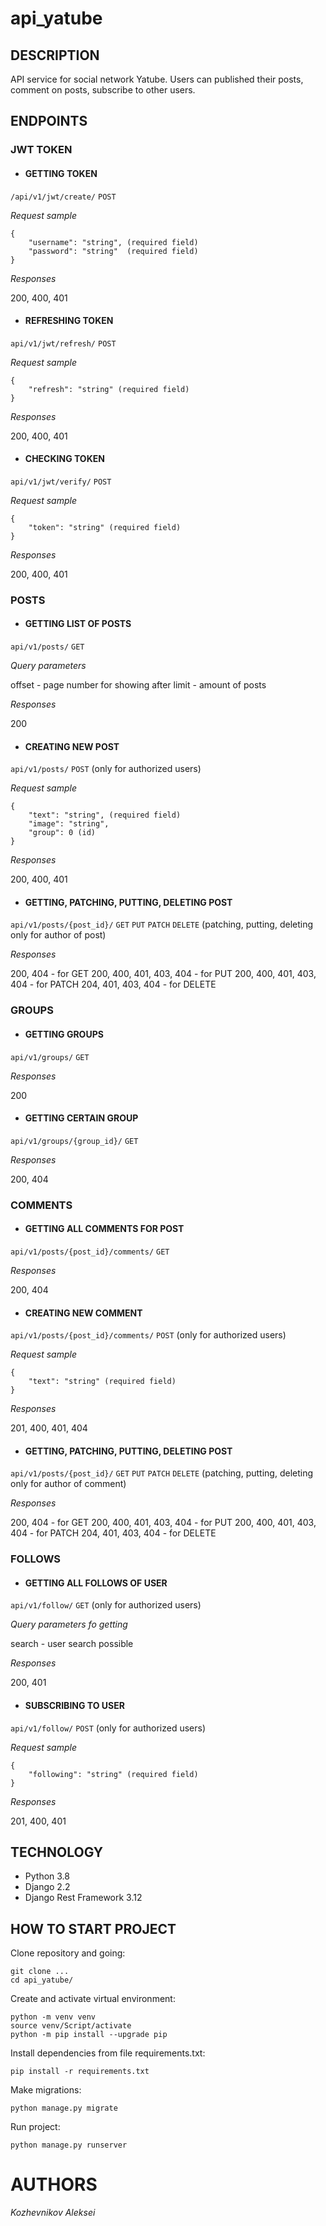 # api_yatube
## DESCRIPTION
API service for social network Yatube. Users can published their posts, comment on posts, subscribe to other users.

## ENDPOINTS

 ### JWT TOKEN
 

 - #### GETTING TOKEN

 `/api/v1/jwt/create/` `POST`
 
*Request sample*
```
{
    "username": "string", (required field)
    "password": "string"  (required field)
}
```
*Responses*

200, 400, 401

 - #### REFRESHING TOKEN

`api/v1/jwt/refresh/` `POST`

*Request sample*
```
{
    "refresh": "string" (required field)
}
```
*Responses*

200, 400, 401

 - #### CHECKING TOKEN

`api/v1/jwt/verify/` `POST`

*Request sample*
```
{
    "token": "string" (required field)
}
```
*Responses*

200, 400, 401
### POSTS
 - #### GETTING LIST OF POSTS

 `api/v1/posts/` `GET`
 
 *Query parameters*
 
 offset - page number for showing after
 limit - amount of posts
 
*Responses*

200
- #### CREATING NEW POST

 `api/v1/posts/` `POST` (only for authorized users)

*Request sample*
```
{
    "text": "string", (required field)
    "image": "string",
    "group": 0 (id)
}
```
*Responses*

200, 400, 401

- #### GETTING, PATCHING, PUTTING, DELETING POST

 `api/v1/posts/{post_id}/` `GET` `PUT` `PATCH` `DELETE` (patching, putting, deleting only for author of post)

*Responses*

200, 404 - for GET
200, 400, 401, 403, 404 - for PUT
200, 400, 401, 403, 404 - for PATCH
204, 401, 403, 404 - for DELETE
### GROUPS

- #### GETTING GROUPS

 `api/v1/groups/` `GET`
 
*Responses*

200

- #### GETTING CERTAIN GROUP

 `api/v1/groups/{group_id}/` `GET`
 
*Responses*

200, 404

### COMMENTS

- #### GETTING ALL COMMENTS FOR POST

 `api/v1/posts/{post_id}/comments/` `GET`
 
*Responses*

200, 404
- #### CREATING NEW COMMENT

 `api/v1/posts/{post_id}/comments/` `POST` (only for authorized users)

*Request sample*
```
{
    "text": "string" (required field)
}
```
*Responses*

201, 400, 401, 404

- #### GETTING, PATCHING, PUTTING, DELETING POST

 `api/v1/posts/{post_id}/` `GET` `PUT` `PATCH` `DELETE` (patching, putting, deleting only for author of comment)

*Responses*

200, 404 - for GET
200, 400, 401, 403, 404 - for PUT
200, 400, 401, 403, 404 - for PATCH
204, 401, 403, 404 - for DELETE

 ### FOLLOWS
 - #### GETTING ALL FOLLOWS OF USER

 `api/v1/follow/` `GET` (only for authorized users)

*Query parameters fo getting*
 
 search - user search possible

*Responses*

200, 401

 - #### SUBSCRIBING TO USER

 `api/v1/follow/` `POST` (only for authorized users)
 
*Request sample*
```
{
    "following": "string" (required field)
}
```
*Responses*

201, 400, 401


## TECHNOLOGY

- Python 3.8
- Django 2.2
- Django Rest Framework 3.12

## HOW TO START PROJECT
Clone repository and going:
```
git clone ...
cd api_yatube/
```
Create and activate virtual environment:
```
python -m venv venv
source venv/Script/activate
python -m pip install --upgrade pip
```
Install dependencies from file requirements.txt:
```
pip install -r requirements.txt
```
Make migrations:
```
python manage.py migrate
```
Run project:
```
python manage.py runserver
```
# AUTHORS
*Kozhevnikov Aleksei*
